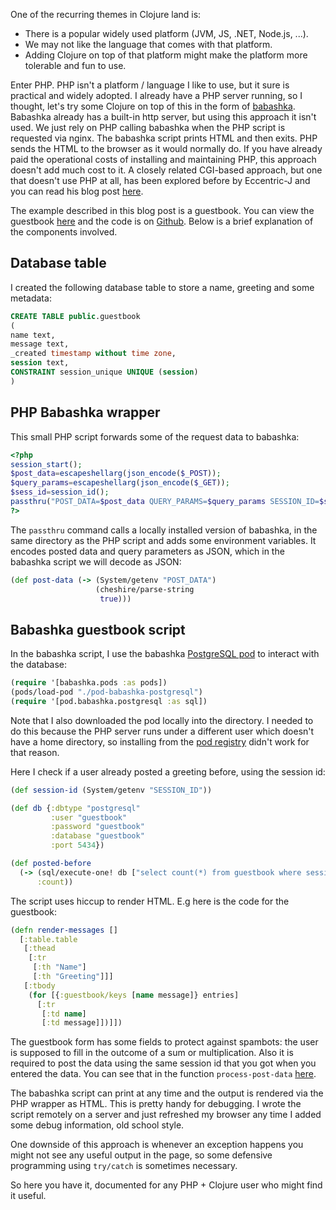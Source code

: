 One of the recurring themes in Clojure land is:

- There is a popular widely used platform (JVM, JS, .NET, Node.js, ...).
- We may not like the language that comes with that platform.
- Adding Clojure on top of that platform might make the platform more tolerable and fun to use.

Enter PHP. PHP isn't a platform / language I like to use, but it sure is
practical and widely adopted. I already have a PHP server running, so I thought,
let's try some Clojure on top of this in the form of
[babashka](https://babashka.org/). Babashka already has a built-in http server,
but using this approach it isn't used. We just rely on PHP calling babashka when
the PHP script is requested via nginx. The babashka script prints HTML and then
exits. PHP sends the HTML to the browser as it would normally do. If you have
already paid the operational costs of installing and maintaining PHP, this
approach doesn't add much cost to it. A closely related CGI-based approach, but
one that doesn't use PHP at all, has been explored before by Eccentric-J and you
can read his blog post
[here](https://eccentric-j.com/blog/clojure-like-its-php.html).

The example described in this blog post is a guestbook.  You can view the
guestbook [here](https://cgi.michielborkent.nl/guestbook.php) and the code is on
[Github](https://github.com/borkdude/bb-php-guestbook). Below is a brief
explanation of the components involved.

## Database table

I created the following database table to store a name, greeting and some metadata:

``` sql
CREATE TABLE public.guestbook
(
name text,
message text,
_created timestamp without time zone,
session text,
CONSTRAINT session_unique UNIQUE (session)
)
```

## PHP Babashka wrapper

This small PHP script forwards some of the request data to babashka:

``` php
<?php
session_start();
$post_data=escapeshellarg(json_encode($_POST));
$query_params=escapeshellarg(json_encode($_GET));
$sess_id=session_id();
passthru("POST_DATA=$post_data QUERY_PARAMS=$query_params SESSION_ID=$sess_id ./bb guestbook.clj");
?>
```

The `passthru` command calls a locally installed version of babashka, in the
same directory as the PHP script and adds some environment variables. It encodes
posted data and query parameters as JSON, which in the babashka script we will
decode as JSON:

``` clojure
(def post-data (-> (System/getenv "POST_DATA")
                   (cheshire/parse-string
                    true)))
```

## Babashka guestbook script

In the babashka script, I use the babashka [PostgreSQL pod](https://github.com/babashka/babashka-sql-pods) to interact with the database:

``` clojure
(require '[babashka.pods :as pods])
(pods/load-pod "./pod-babashka-postgresql")
(require '[pod.babashka.postgresql :as sql])
```

Note that I also downloaded the pod locally into the directory. I needed to do
this because the PHP server runs under a different user which doesn't have a
home directory, so installing from the [pod
registry](https://github.com/babashka/pod-registry) didn't work for that reason.

Here I check if a user already posted a greeting before, using the session id:

``` clojure
(def session-id (System/getenv "SESSION_ID"))

(def db {:dbtype "postgresql"
         :user "guestbook"
         :password "guestbook"
         :database "guestbook"
         :port 5434})

(def posted-before
  (-> (sql/execute-one! db ["select count(*) from guestbook where session = ?" session-id])
      :count))
```

The script uses hiccup to render HTML. E.g here is the code for the guestbook:

``` clojure
(defn render-messages []
  [:table.table
   [:thead
    [:tr
     [:th "Name"]
     [:th "Greeting"]]]
   [:tbody
    (for [{:guestbook/keys [name message]} entries]
      [:tr
       [:td name]
       [:td message]])]])
```

The guestbook form has some fields to protect against spambots: the user is
supposed to fill in the outcome of a sum or multiplication. Also it is required
to post the data using the same session id that you got when you entered the
data. You can see that in the function `process-post-data`
[here](https://github.com/borkdude/bb-php-guestbook/blob/main/guestbook.clj#L26).

The babashka script can print at any time and the output is rendered via the PHP
wrapper as HTML. This is pretty handy for debugging. I wrote the script remotely
on a server and just refreshed my browser any time I added some debug
information, old school style.

One downside of this approach is whenever an exception happens you might not see
any useful output in the page, so some defensive programming using `try/catch`
is sometimes necessary.

So here you have it, documented for any PHP + Clojure user who might find it
useful.
